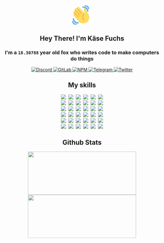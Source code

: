 <div><p align=center><img src=./resources/images/wave.gif width=64px height=64px></p><h2 align=center>Hey There! I'm Käse Fuchs</h2><h3 align=center>I'm a <code>18.30788</code> year old fox who writes code to make computers do things</h3><p align=center><a href=https://discord.com/users/507526681125322772><img alt=Discord src="https://img.shields.io/badge/Discord-5865F2?logo=discord&logoColor=white&style=flat-square#6b2ba31d2b2aaa5c0cacc3d25c0b7d37"> </a><a href=https://gitlab.com/kasefuchs><img alt=GitLab src="https://img.shields.io/badge/GitLab-330F63?logo=gitlab&logoColor=white&style=flat-square#6b2ba31d2b2aaa5c0cacc3d25c0b7d37"> </a><a href=https://npmjs.com/~kasefuchs><img alt=NPM src="https://img.shields.io/badge/NPM-CB3837?logo=npm&logoColor=white&style=flat-square#6b2ba31d2b2aaa5c0cacc3d25c0b7d37"> </a><a href=https://t.me/kasefuchs><img alt=Telegram src="https://img.shields.io/badge/Telegram-2CA5E0?logo=telegram&logoColor=white&style=flat-square#6b2ba31d2b2aaa5c0cacc3d25c0b7d37"> </a><a href=https://twitter.com/kasefuchs><img alt=Twitter src="https://img.shields.io/badge/Twitter-1DA1F2?logo=twitter&logoColor=white&style=flat-square#6b2ba31d2b2aaa5c0cacc3d25c0b7d37"></a></p><h2 align=center>My skills</h2><p align=center><a href=https://aws.amazon.com/ ><picture><source srcset="https://skillicons.dev/icons?i=aws&theme=dark#6b2ba31d2b2aaa5c0cacc3d25c0b7d37" media="(prefers-color-scheme: dark)"><source srcset="https://skillicons.dev/icons?i=aws&theme=light#6b2ba31d2b2aaa5c0cacc3d25c0b7d37" media="(prefers-color-scheme: light), (prefers-color-scheme: no-preference)"><img src="https://skillicons.dev/icons?i=aws&theme=light#6b2ba31d2b2aaa5c0cacc3d25c0b7d37"></picture></a>&nbsp;&nbsp;<a href=https://en.wikipedia.org/wiki/Bash_(Unix_shell)><picture><source srcset="https://skillicons.dev/icons?i=bash&theme=dark#6b2ba31d2b2aaa5c0cacc3d25c0b7d37" media="(prefers-color-scheme: dark)"><source srcset="https://skillicons.dev/icons?i=bash&theme=light#6b2ba31d2b2aaa5c0cacc3d25c0b7d37" media="(prefers-color-scheme: light), (prefers-color-scheme: no-preference)"><img src="https://skillicons.dev/icons?i=bash&theme=light#6b2ba31d2b2aaa5c0cacc3d25c0b7d37"></picture></a>&nbsp;&nbsp;<a href=https://discord.com/developers/docs><picture><source srcset="https://skillicons.dev/icons?i=bots&theme=dark#6b2ba31d2b2aaa5c0cacc3d25c0b7d37" media="(prefers-color-scheme: dark)"><source srcset="https://skillicons.dev/icons?i=bots&theme=light#6b2ba31d2b2aaa5c0cacc3d25c0b7d37" media="(prefers-color-scheme: light), (prefers-color-scheme: no-preference)"><img src="https://skillicons.dev/icons?i=bots&theme=light#6b2ba31d2b2aaa5c0cacc3d25c0b7d37"></picture></a>&nbsp;&nbsp;<a href=https://www.cloudflare.com/ ><picture><source srcset="https://skillicons.dev/icons?i=cloudflare&theme=dark#6b2ba31d2b2aaa5c0cacc3d25c0b7d37" media="(prefers-color-scheme: dark)"><source srcset="https://skillicons.dev/icons?i=cloudflare&theme=light#6b2ba31d2b2aaa5c0cacc3d25c0b7d37" media="(prefers-color-scheme: light), (prefers-color-scheme: no-preference)"><img src="https://skillicons.dev/icons?i=cloudflare&theme=light#6b2ba31d2b2aaa5c0cacc3d25c0b7d37"></picture></a>&nbsp;&nbsp;<a href=https://en.wikipedia.org/wiki/CSS><picture><source srcset="https://skillicons.dev/icons?i=css&theme=dark#6b2ba31d2b2aaa5c0cacc3d25c0b7d37" media="(prefers-color-scheme: dark)"><source srcset="https://skillicons.dev/icons?i=css&theme=light#6b2ba31d2b2aaa5c0cacc3d25c0b7d37" media="(prefers-color-scheme: light), (prefers-color-scheme: no-preference)"><img src="https://skillicons.dev/icons?i=css&theme=light#6b2ba31d2b2aaa5c0cacc3d25c0b7d37"></picture></a>&nbsp;&nbsp;<a href=https://www.docker.com/ ><picture><source srcset="https://skillicons.dev/icons?i=docker&theme=dark#6b2ba31d2b2aaa5c0cacc3d25c0b7d37" media="(prefers-color-scheme: dark)"><source srcset="https://skillicons.dev/icons?i=docker&theme=light#6b2ba31d2b2aaa5c0cacc3d25c0b7d37" media="(prefers-color-scheme: light), (prefers-color-scheme: no-preference)"><img src="https://skillicons.dev/icons?i=docker&theme=light#6b2ba31d2b2aaa5c0cacc3d25c0b7d37"></picture></a><br><a href=https://www.electronjs.org/ ><picture><source srcset="https://skillicons.dev/icons?i=electron&theme=dark#6b2ba31d2b2aaa5c0cacc3d25c0b7d37" media="(prefers-color-scheme: dark)"><source srcset="https://skillicons.dev/icons?i=electron&theme=light#6b2ba31d2b2aaa5c0cacc3d25c0b7d37" media="(prefers-color-scheme: light), (prefers-color-scheme: no-preference)"><img src="https://skillicons.dev/icons?i=electron&theme=light#6b2ba31d2b2aaa5c0cacc3d25c0b7d37"></picture></a>&nbsp;&nbsp;<a href=https://expressjs.com/ ><picture><source srcset="https://skillicons.dev/icons?i=express&theme=dark#6b2ba31d2b2aaa5c0cacc3d25c0b7d37" media="(prefers-color-scheme: dark)"><source srcset="https://skillicons.dev/icons?i=express&theme=light#6b2ba31d2b2aaa5c0cacc3d25c0b7d37" media="(prefers-color-scheme: light), (prefers-color-scheme: no-preference)"><img src="https://skillicons.dev/icons?i=express&theme=light#6b2ba31d2b2aaa5c0cacc3d25c0b7d37"></picture></a>&nbsp;&nbsp;<a href=https://www.figma.com/ ><picture><source srcset="https://skillicons.dev/icons?i=figma&theme=dark#6b2ba31d2b2aaa5c0cacc3d25c0b7d37" media="(prefers-color-scheme: dark)"><source srcset="https://skillicons.dev/icons?i=figma&theme=light#6b2ba31d2b2aaa5c0cacc3d25c0b7d37" media="(prefers-color-scheme: light), (prefers-color-scheme: no-preference)"><img src="https://skillicons.dev/icons?i=figma&theme=light#6b2ba31d2b2aaa5c0cacc3d25c0b7d37"></picture></a>&nbsp;&nbsp;<a href=https://firebase.google.com/ ><picture><source srcset="https://skillicons.dev/icons?i=firebase&theme=dark#6b2ba31d2b2aaa5c0cacc3d25c0b7d37" media="(prefers-color-scheme: dark)"><source srcset="https://skillicons.dev/icons?i=firebase&theme=light#6b2ba31d2b2aaa5c0cacc3d25c0b7d37" media="(prefers-color-scheme: light), (prefers-color-scheme: no-preference)"><img src="https://skillicons.dev/icons?i=firebase&theme=light#6b2ba31d2b2aaa5c0cacc3d25c0b7d37"></picture></a>&nbsp;&nbsp;<a href=https://flask.palletsprojects.com/ ><picture><source srcset="https://skillicons.dev/icons?i=flask&theme=dark#6b2ba31d2b2aaa5c0cacc3d25c0b7d37" media="(prefers-color-scheme: dark)"><source srcset="https://skillicons.dev/icons?i=flask&theme=light#6b2ba31d2b2aaa5c0cacc3d25c0b7d37" media="(prefers-color-scheme: light), (prefers-color-scheme: no-preference)"><img src="https://skillicons.dev/icons?i=flask&theme=light#6b2ba31d2b2aaa5c0cacc3d25c0b7d37"></picture></a>&nbsp;&nbsp;<a href=https://cloud.google.com/ ><picture><source srcset="https://skillicons.dev/icons?i=gcp&theme=dark#6b2ba31d2b2aaa5c0cacc3d25c0b7d37" media="(prefers-color-scheme: dark)"><source srcset="https://skillicons.dev/icons?i=gcp&theme=light#6b2ba31d2b2aaa5c0cacc3d25c0b7d37" media="(prefers-color-scheme: light), (prefers-color-scheme: no-preference)"><img src="https://skillicons.dev/icons?i=gcp&theme=light#6b2ba31d2b2aaa5c0cacc3d25c0b7d37"></picture></a><br><a href=https://git-scm.com/ ><picture><source srcset="https://skillicons.dev/icons?i=git&theme=dark#6b2ba31d2b2aaa5c0cacc3d25c0b7d37" media="(prefers-color-scheme: dark)"><source srcset="https://skillicons.dev/icons?i=git&theme=light#6b2ba31d2b2aaa5c0cacc3d25c0b7d37" media="(prefers-color-scheme: light), (prefers-color-scheme: no-preference)"><img src="https://skillicons.dev/icons?i=git&theme=light#6b2ba31d2b2aaa5c0cacc3d25c0b7d37"></picture></a>&nbsp;&nbsp;<a href=https://github.com/ ><picture><source srcset="https://skillicons.dev/icons?i=github&theme=dark#6b2ba31d2b2aaa5c0cacc3d25c0b7d37" media="(prefers-color-scheme: dark)"><source srcset="https://skillicons.dev/icons?i=github&theme=light#6b2ba31d2b2aaa5c0cacc3d25c0b7d37" media="(prefers-color-scheme: light), (prefers-color-scheme: no-preference)"><img src="https://skillicons.dev/icons?i=github&theme=light#6b2ba31d2b2aaa5c0cacc3d25c0b7d37"></picture></a>&nbsp;&nbsp;<a href=https://gitlab.com/ ><picture><source srcset="https://skillicons.dev/icons?i=gitlab&theme=dark#6b2ba31d2b2aaa5c0cacc3d25c0b7d37" media="(prefers-color-scheme: dark)"><source srcset="https://skillicons.dev/icons?i=gitlab&theme=light#6b2ba31d2b2aaa5c0cacc3d25c0b7d37" media="(prefers-color-scheme: light), (prefers-color-scheme: no-preference)"><img src="https://skillicons.dev/icons?i=gitlab&theme=light#6b2ba31d2b2aaa5c0cacc3d25c0b7d37"></picture></a>&nbsp;&nbsp;<a href=https://www.heroku.com/ ><picture><source srcset="https://skillicons.dev/icons?i=heroku&theme=dark#6b2ba31d2b2aaa5c0cacc3d25c0b7d37" media="(prefers-color-scheme: dark)"><source srcset="https://skillicons.dev/icons?i=heroku&theme=light#6b2ba31d2b2aaa5c0cacc3d25c0b7d37" media="(prefers-color-scheme: light), (prefers-color-scheme: no-preference)"><img src="https://skillicons.dev/icons?i=heroku&theme=light#6b2ba31d2b2aaa5c0cacc3d25c0b7d37"></picture></a>&nbsp;&nbsp;<a href=https://en.wikipedia.org/wiki/HTML><picture><source srcset="https://skillicons.dev/icons?i=html&theme=dark#6b2ba31d2b2aaa5c0cacc3d25c0b7d37" media="(prefers-color-scheme: dark)"><source srcset="https://skillicons.dev/icons?i=html&theme=light#6b2ba31d2b2aaa5c0cacc3d25c0b7d37" media="(prefers-color-scheme: light), (prefers-color-scheme: no-preference)"><img src="https://skillicons.dev/icons?i=html&theme=light#6b2ba31d2b2aaa5c0cacc3d25c0b7d37"></picture></a>&nbsp;&nbsp;<a href=https://en.wikipedia.org/wiki/JavaScript><picture><source srcset="https://skillicons.dev/icons?i=js&theme=dark#6b2ba31d2b2aaa5c0cacc3d25c0b7d37" media="(prefers-color-scheme: dark)"><source srcset="https://skillicons.dev/icons?i=js&theme=light#6b2ba31d2b2aaa5c0cacc3d25c0b7d37" media="(prefers-color-scheme: light), (prefers-color-scheme: no-preference)"><img src="https://skillicons.dev/icons?i=js&theme=light#6b2ba31d2b2aaa5c0cacc3d25c0b7d37"></picture></a><br><a href=https://en.wikipedia.org/wiki/Linux><picture><source srcset="https://skillicons.dev/icons?i=linux&theme=dark#6b2ba31d2b2aaa5c0cacc3d25c0b7d37" media="(prefers-color-scheme: dark)"><source srcset="https://skillicons.dev/icons?i=linux&theme=light#6b2ba31d2b2aaa5c0cacc3d25c0b7d37" media="(prefers-color-scheme: light), (prefers-color-scheme: no-preference)"><img src="https://skillicons.dev/icons?i=linux&theme=light#6b2ba31d2b2aaa5c0cacc3d25c0b7d37"></picture></a>&nbsp;&nbsp;<a href=https://mui.com/ ><picture><source srcset="https://skillicons.dev/icons?i=materialui&theme=dark#6b2ba31d2b2aaa5c0cacc3d25c0b7d37" media="(prefers-color-scheme: dark)"><source srcset="https://skillicons.dev/icons?i=materialui&theme=light#6b2ba31d2b2aaa5c0cacc3d25c0b7d37" media="(prefers-color-scheme: light), (prefers-color-scheme: no-preference)"><img src="https://skillicons.dev/icons?i=materialui&theme=light#6b2ba31d2b2aaa5c0cacc3d25c0b7d37"></picture></a>&nbsp;&nbsp;<a href=https://en.wikipedia.org/wiki/Markdown><picture><source srcset="https://skillicons.dev/icons?i=md&theme=dark#6b2ba31d2b2aaa5c0cacc3d25c0b7d37" media="(prefers-color-scheme: dark)"><source srcset="https://skillicons.dev/icons?i=md&theme=light#6b2ba31d2b2aaa5c0cacc3d25c0b7d37" media="(prefers-color-scheme: light), (prefers-color-scheme: no-preference)"><img src="https://skillicons.dev/icons?i=md&theme=light#6b2ba31d2b2aaa5c0cacc3d25c0b7d37"></picture></a>&nbsp;&nbsp;<a href=https://www.mongodb.com/ ><picture><source srcset="https://skillicons.dev/icons?i=mongodb&theme=dark#6b2ba31d2b2aaa5c0cacc3d25c0b7d37" media="(prefers-color-scheme: dark)"><source srcset="https://skillicons.dev/icons?i=mongodb&theme=light#6b2ba31d2b2aaa5c0cacc3d25c0b7d37" media="(prefers-color-scheme: light), (prefers-color-scheme: no-preference)"><img src="https://skillicons.dev/icons?i=mongodb&theme=light#6b2ba31d2b2aaa5c0cacc3d25c0b7d37"></picture></a>&nbsp;&nbsp;<a href=https://www.mysql.com/ ><picture><source srcset="https://skillicons.dev/icons?i=mysql&theme=dark#6b2ba31d2b2aaa5c0cacc3d25c0b7d37" media="(prefers-color-scheme: dark)"><source srcset="https://skillicons.dev/icons?i=mysql&theme=light#6b2ba31d2b2aaa5c0cacc3d25c0b7d37" media="(prefers-color-scheme: light), (prefers-color-scheme: no-preference)"><img src="https://skillicons.dev/icons?i=mysql&theme=light#6b2ba31d2b2aaa5c0cacc3d25c0b7d37"></picture></a>&nbsp;&nbsp;<a href=https://nextjs.org/ ><picture><source srcset="https://skillicons.dev/icons?i=nextjs&theme=dark#6b2ba31d2b2aaa5c0cacc3d25c0b7d37" media="(prefers-color-scheme: dark)"><source srcset="https://skillicons.dev/icons?i=nextjs&theme=light#6b2ba31d2b2aaa5c0cacc3d25c0b7d37" media="(prefers-color-scheme: light), (prefers-color-scheme: no-preference)"><img src="https://skillicons.dev/icons?i=nextjs&theme=light#6b2ba31d2b2aaa5c0cacc3d25c0b7d37"></picture></a><br><a href=https://nodejs.org/en/ ><picture><source srcset="https://skillicons.dev/icons?i=nodejs&theme=dark#6b2ba31d2b2aaa5c0cacc3d25c0b7d37" media="(prefers-color-scheme: dark)"><source srcset="https://skillicons.dev/icons?i=nodejs&theme=light#6b2ba31d2b2aaa5c0cacc3d25c0b7d37" media="(prefers-color-scheme: light), (prefers-color-scheme: no-preference)"><img src="https://skillicons.dev/icons?i=nodejs&theme=light#6b2ba31d2b2aaa5c0cacc3d25c0b7d37"></picture></a>&nbsp;&nbsp;<a href=https://www.postgresql.org/ ><picture><source srcset="https://skillicons.dev/icons?i=postgres&theme=dark#6b2ba31d2b2aaa5c0cacc3d25c0b7d37" media="(prefers-color-scheme: dark)"><source srcset="https://skillicons.dev/icons?i=postgres&theme=light#6b2ba31d2b2aaa5c0cacc3d25c0b7d37" media="(prefers-color-scheme: light), (prefers-color-scheme: no-preference)"><img src="https://skillicons.dev/icons?i=postgres&theme=light#6b2ba31d2b2aaa5c0cacc3d25c0b7d37"></picture></a>&nbsp;&nbsp;<a href=https://learn.microsoft.com/en-us/powershell/ ><picture><source srcset="https://skillicons.dev/icons?i=powershell&theme=dark#6b2ba31d2b2aaa5c0cacc3d25c0b7d37" media="(prefers-color-scheme: dark)"><source srcset="https://skillicons.dev/icons?i=powershell&theme=light#6b2ba31d2b2aaa5c0cacc3d25c0b7d37" media="(prefers-color-scheme: light), (prefers-color-scheme: no-preference)"><img src="https://skillicons.dev/icons?i=powershell&theme=light#6b2ba31d2b2aaa5c0cacc3d25c0b7d37"></picture></a>&nbsp;&nbsp;<a href=https://www.python.org/ ><picture><source srcset="https://skillicons.dev/icons?i=py&theme=dark#6b2ba31d2b2aaa5c0cacc3d25c0b7d37" media="(prefers-color-scheme: dark)"><source srcset="https://skillicons.dev/icons?i=py&theme=light#6b2ba31d2b2aaa5c0cacc3d25c0b7d37" media="(prefers-color-scheme: light), (prefers-color-scheme: no-preference)"><img src="https://skillicons.dev/icons?i=py&theme=light#6b2ba31d2b2aaa5c0cacc3d25c0b7d37"></picture></a>&nbsp;&nbsp;<a href=https://www.raspberrypi.org/ ><picture><source srcset="https://skillicons.dev/icons?i=raspberrypi&theme=dark#6b2ba31d2b2aaa5c0cacc3d25c0b7d37" media="(prefers-color-scheme: dark)"><source srcset="https://skillicons.dev/icons?i=raspberrypi&theme=light#6b2ba31d2b2aaa5c0cacc3d25c0b7d37" media="(prefers-color-scheme: light), (prefers-color-scheme: no-preference)"><img src="https://skillicons.dev/icons?i=raspberrypi&theme=light#6b2ba31d2b2aaa5c0cacc3d25c0b7d37"></picture></a>&nbsp;&nbsp;<a href=https://reactjs.org/ ><picture><source srcset="https://skillicons.dev/icons?i=react&theme=dark#6b2ba31d2b2aaa5c0cacc3d25c0b7d37" media="(prefers-color-scheme: dark)"><source srcset="https://skillicons.dev/icons?i=react&theme=light#6b2ba31d2b2aaa5c0cacc3d25c0b7d37" media="(prefers-color-scheme: light), (prefers-color-scheme: no-preference)"><img src="https://skillicons.dev/icons?i=react&theme=light#6b2ba31d2b2aaa5c0cacc3d25c0b7d37"></picture></a><br><a href=https://redux.js.org/ ><picture><source srcset="https://skillicons.dev/icons?i=redux&theme=dark#6b2ba31d2b2aaa5c0cacc3d25c0b7d37" media="(prefers-color-scheme: dark)"><source srcset="https://skillicons.dev/icons?i=redux&theme=light#6b2ba31d2b2aaa5c0cacc3d25c0b7d37" media="(prefers-color-scheme: light), (prefers-color-scheme: no-preference)"><img src="https://skillicons.dev/icons?i=redux&theme=light#6b2ba31d2b2aaa5c0cacc3d25c0b7d37"></picture></a>&nbsp;&nbsp;<a href=https://en.wikipedia.org/wiki/Regular_expression><picture><source srcset="https://skillicons.dev/icons?i=regex&theme=dark#6b2ba31d2b2aaa5c0cacc3d25c0b7d37" media="(prefers-color-scheme: dark)"><source srcset="https://skillicons.dev/icons?i=regex&theme=light#6b2ba31d2b2aaa5c0cacc3d25c0b7d37" media="(prefers-color-scheme: light), (prefers-color-scheme: no-preference)"><img src="https://skillicons.dev/icons?i=regex&theme=light#6b2ba31d2b2aaa5c0cacc3d25c0b7d37"></picture></a>&nbsp;&nbsp;<a href=https://en.wikipedia.org/wiki/Sass_(stylesheet_language)><picture><source srcset="https://skillicons.dev/icons?i=sass&theme=dark#6b2ba31d2b2aaa5c0cacc3d25c0b7d37" media="(prefers-color-scheme: dark)"><source srcset="https://skillicons.dev/icons?i=sass&theme=light#6b2ba31d2b2aaa5c0cacc3d25c0b7d37" media="(prefers-color-scheme: light), (prefers-color-scheme: no-preference)"><img src="https://skillicons.dev/icons?i=sass&theme=light#6b2ba31d2b2aaa5c0cacc3d25c0b7d37"></picture></a>&nbsp;&nbsp;<a href=https://www.typescriptlang.org/ ><picture><source srcset="https://skillicons.dev/icons?i=ts&theme=dark#6b2ba31d2b2aaa5c0cacc3d25c0b7d37" media="(prefers-color-scheme: dark)"><source srcset="https://skillicons.dev/icons?i=ts&theme=light#6b2ba31d2b2aaa5c0cacc3d25c0b7d37" media="(prefers-color-scheme: light), (prefers-color-scheme: no-preference)"><img src="https://skillicons.dev/icons?i=ts&theme=light#6b2ba31d2b2aaa5c0cacc3d25c0b7d37"></picture></a>&nbsp;&nbsp;<a href=https://unity.com/ ><picture><source srcset="https://skillicons.dev/icons?i=unity&theme=dark#6b2ba31d2b2aaa5c0cacc3d25c0b7d37" media="(prefers-color-scheme: dark)"><source srcset="https://skillicons.dev/icons?i=unity&theme=light#6b2ba31d2b2aaa5c0cacc3d25c0b7d37" media="(prefers-color-scheme: light), (prefers-color-scheme: no-preference)"><img src="https://skillicons.dev/icons?i=unity&theme=light#6b2ba31d2b2aaa5c0cacc3d25c0b7d37"></picture></a>&nbsp;&nbsp;<a href=https://workers.cloudflare.com/ ><picture><source srcset="https://skillicons.dev/icons?i=workers&theme=dark#6b2ba31d2b2aaa5c0cacc3d25c0b7d37" media="(prefers-color-scheme: dark)"><source srcset="https://skillicons.dev/icons?i=workers&theme=light#6b2ba31d2b2aaa5c0cacc3d25c0b7d37" media="(prefers-color-scheme: light), (prefers-color-scheme: no-preference)"><img src="https://skillicons.dev/icons?i=workers&theme=light#6b2ba31d2b2aaa5c0cacc3d25c0b7d37"></picture></a><br></p><h2 align=center>Github Stats</h2><p align=center><picture><source srcset="https://github-readme-stats-kasefuchs.vercel.app/api/?count_private=true&hide_border=true&hide_rank=true&line_height=20&hide_title=true&username=Kasefuchs&theme=dark#6b2ba31d2b2aaa5c0cacc3d25c0b7d37" media="(prefers-color-scheme: dark)"><source srcset="https://github-readme-stats-kasefuchs.vercel.app/api/?count_private=true&hide_border=true&hide_rank=true&line_height=20&hide_title=true&username=Kasefuchs&theme=light#6b2ba31d2b2aaa5c0cacc3d25c0b7d37" media="(prefers-color-scheme: light), (prefers-color-scheme: no-preference)"><img align=middle width=350 height=140 src="https://github-readme-stats-kasefuchs.vercel.app/api/?count_private=true&hide_border=true&hide_rank=true&line_height=20&hide_title=true&username=Kasefuchs&theme=light#6b2ba31d2b2aaa5c0cacc3d25c0b7d37"></picture><picture><source srcset="https://github-readme-stats-kasefuchs.vercel.app/api/top-langs/?count_private=true&hide_border=true&layout=compact&username=Kasefuchs&theme=dark#6b2ba31d2b2aaa5c0cacc3d25c0b7d37" media="(prefers-color-scheme: dark)"><source srcset="https://github-readme-stats-kasefuchs.vercel.app/api/top-langs/?count_private=true&hide_border=true&layout=compact&username=Kasefuchs&theme=light#6b2ba31d2b2aaa5c0cacc3d25c0b7d37" media="(prefers-color-scheme: light), (prefers-color-scheme: no-preference)"><img align=middle width=350 height=140 src="https://github-readme-stats-kasefuchs.vercel.app/api/top-langs/?count_private=true&hide_border=true&layout=compact&username=Kasefuchs&theme=light#6b2ba31d2b2aaa5c0cacc3d25c0b7d37"></picture></p><img src="https://hit.yhype.me/github/profile?user_id=64592097#6b2ba31d2b2aaa5c0cacc3d25c0b7d37" alt=""></div>